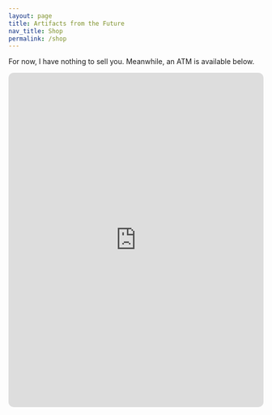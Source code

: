 ```yaml
---
layout: page
title: Artifacts from the Future
nav_title: Shop
permalink: /shop
---
```


For now, I have nothing to sell you. Meanwhile, an ATM is available below.

<iframe
  src="https://app.uniswap.org/#/swap?exactField=input&exactAmount=10&inputCurrency=0xa0b86991c6218b36c1d19d4a2e9eb0ce3606eb48&theme=system"
  height="660px"
  width="100%"
  style="
    border: 0;
    margin: 0 auto;
    margin-bottom: .5rem;
    display: block;
    border-radius: 10px;
    max-width: 960px;
    min-width: 300px;
  "></iframe>